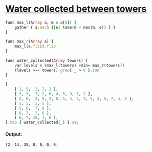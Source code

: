 [1]: http://rosettacode.org/wiki/Water_collected_between_towers

# [Water collected between towers][1]

```ruby
func max_l(Array a, m = a[0]) {
    gather { a.each {|e| take(m = max(m, e)) } }
}
 
func max_r(Array a) {
    max_l(a.flip).flip
}
 
func water_collected(Array towers) {
    var levels = (max_l(towers) »min« max_r(towers))
    (levels »-« towers).grep{ _ > 0 }.sum
}
 
[
    [ 1, 5,  3, 7, 2 ],
    [ 5, 3,  7, 2, 6, 4, 5, 9, 1, 2 ],
    [ 2, 6,  3, 5, 2, 8, 1, 4, 2, 2, 5, 3, 5, 7, 4, 1 ],
    [ 5, 5,  5, 5 ],
    [ 5, 6,  7, 8 ],
    [ 8, 7,  7, 6 ],
    [ 6, 7, 10, 7, 6 ],
].map { water_collected(_) }.say
```

#### Output:
```
[2, 14, 35, 0, 0, 0, 0]
```